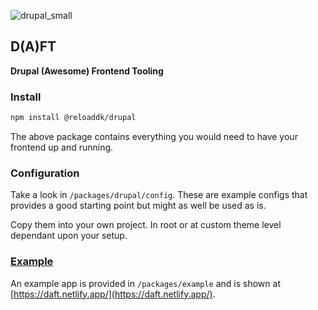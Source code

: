 ![drupal_small](https://figmage.com/images/IPdWAod-s1xzh1NEJAZSF.png)

## D(A)FT

**Drupal (Awesome) Frontend Tooling**

### Install

```sh
npm install @reloaddk/drupal
```

The above package contains everything you would need to have your frontend up
and running.

### Configuration

Take a look in `/packages/drupal/config`. These are example configs that provides
a good starting point but might as well be used as is.

Copy them into your own project. In root or at custom theme level dependant upon
your setup.

### [Example](https://daft.netlify.app/)

An example app is provided in `/packages/example`
and is shown at [https://daft.netlify.app/](https://daft.netlify.app/).
